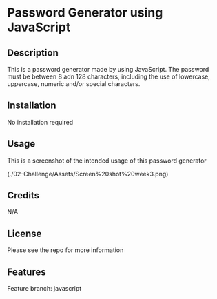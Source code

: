 # Password Generator using JavaScript

## Description

This is a password generator made by using JavaScript. The password must be between 8 adn 128 characters, including the use of lowercase, uppercase, numeric and/or special characters.


## Installation

No installation required

## Usage

This is a screenshot of the intended usage of this password generator

(./02-Challenge/Assets/Screen%20shot%20week3.png)

## Credits

N/A

## License

Please see the repo for more information

## Features

Feature branch: javascript

